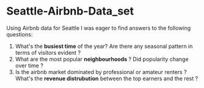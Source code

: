 # Seattle-Airbnb-Data_set
Using Airbnb data for Seattle I was eager to find answers to the following questions:
1. What's the **busiest time** of the year? Are there any seasonal pattern in terms of visitors evident ?
2. What are the most popular **neighbourhoods** ? Did popularity change over time ?
3. Is the airbnb market dominated by professional  or amateur  renters ? What's the **revenue distrubution** between the top earners and the rest ?
